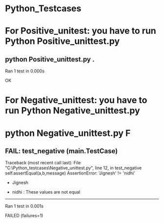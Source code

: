 # Python_Testcases
# For Positive_unitest: you have to run Python Positive_unittest.py 

python Positive_unittest.py
.
----------------------------------------------------------------------
Ran 1 test in 0.000s

OK

# For Negative_unittest: you have to run Python Negative_unittest.py

python Negative_unittest.py
F
======================================================================
FAIL: test_negative (__main__.TestCase)
----------------------------------------------------------------------
Traceback (most recent call last):
  File "C:\Python_testcases\Negative_unittest.py", line 12, in test_negative
    self.assertEqual(a,b,message)
AssertionError: 'Jignesh' != 'nidhi'
- Jignesh
+ nidhi
 : These values are  not equal

----------------------------------------------------------------------
Ran 1 test in 0.001s

FAILED (failures=1)
